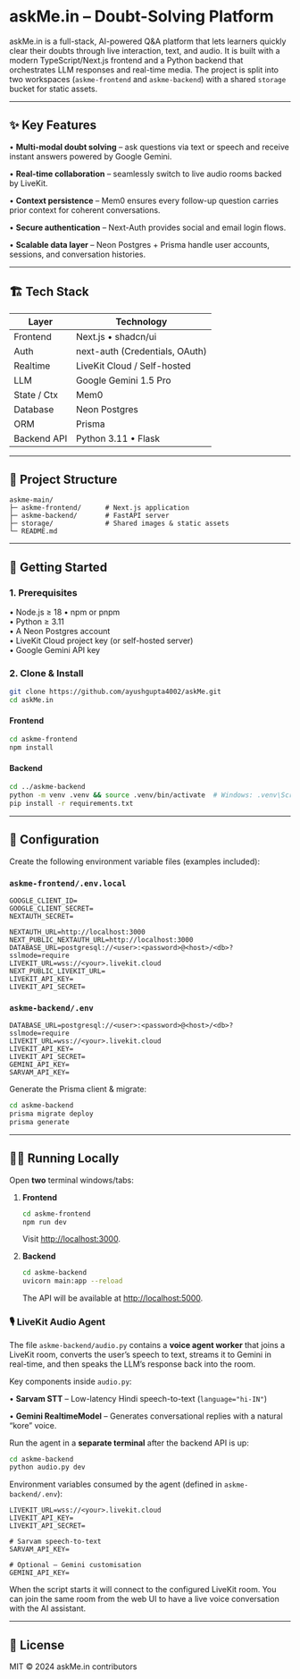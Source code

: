 # askMe.in – Doubt-Solving Platform

askMe.in is a full-stack, AI-powered Q&A platform that lets learners quickly clear their doubts through live interaction, text, and audio. It is built with a modern TypeScript/Next.js frontend and a Python backend that orchestrates LLM responses and real-time media. The project is split into two workspaces (`askme-frontend` and `askme-backend`) with a shared `storage` bucket for static assets.

---

## ✨ Key Features

• **Multi-modal doubt solving** – ask questions via text or speech and receive instant answers powered by Google Gemini.

• **Real-time collaboration** – seamlessly switch to live audio rooms backed by LiveKit.

• **Context persistence** – Mem0 ensures every follow-up question carries prior context for coherent conversations.

• **Secure authentication** – Next-Auth provides social and email login flows.

• **Scalable data layer** – Neon Postgres + Prisma handle user accounts, sessions, and conversation histories.

---

## 🏗️ Tech Stack

| Layer        | Technology                     |
| ------------ | -----------------------------  |
| Frontend     | Next.js  • shadcn/ui           |
| Auth         | next-auth (Credentials, OAuth) |
| Realtime     | LiveKit Cloud / Self-hosted    |
| LLM          | Google Gemini 1.5 Pro          |
| State / Ctx  | Mem0                           |
| Database     | Neon Postgres                  |
| ORM          | Prisma                         |
| Backend API  | Python 3.11 • Flask            |

---

## 📂 Project Structure

```text
askme-main/
├─ askme-frontend/      # Next.js application
├─ askme-backend/       # FastAPI server
├─ storage/             # Shared images & static assets
└─ README.md
```

---

## 🚀 Getting Started

### 1. Prerequisites

• Node.js ≥ 18  •  npm or pnpm  
• Python ≥ 3.11  
• A Neon Postgres account  
• LiveKit Cloud project key (or self-hosted server)  
• Google Gemini API key  

### 2. Clone & Install

```bash
git clone https://github.com/ayushgupta4002/askMe.git
cd askMe.in
```

#### Frontend
```bash
cd askme-frontend
npm install
```

#### Backend
```bash
cd ../askme-backend
python -m venv .venv && source .venv/bin/activate  # Windows: .venv\Scripts\activate
pip install -r requirements.txt
```

---

## 🔧 Configuration

Create the following environment variable files (examples included):

### `askme-frontend/.env.local`
```env
GOOGLE_CLIENT_ID=
GOOGLE_CLIENT_SECRET=
NEXTAUTH_SECRET=

NEXTAUTH_URL=http://localhost:3000
NEXT_PUBLIC_NEXTAUTH_URL=http://localhost:3000
DATABASE_URL=postgresql://<user>:<password>@<host>/<db>?sslmode=require
LIVEKIT_URL=wss://<your>.livekit.cloud
NEXT_PUBLIC_LIVEKIT_URL=
LIVEKIT_API_KEY=
LIVEKIT_API_SECRET=

```

### `askme-backend/.env`
```env
DATABASE_URL=postgresql://<user>:<password>@<host>/<db>?sslmode=require
LIVEKIT_URL=wss://<your>.livekit.cloud
LIVEKIT_API_KEY=
LIVEKIT_API_SECRET=
GEMINI_API_KEY=
SARVAM_API_KEY=
```

Generate the Prisma client & migrate:
```bash
cd askme-backend
prisma migrate deploy
prisma generate
```

---

## 🏃‍♂️ Running Locally

Open **two** terminal windows/tabs:

1. **Frontend**  
   ```bash
   cd askme-frontend
   npm run dev
   ```
   Visit <http://localhost:3000>.

2. **Backend**  
   ```bash
   cd askme-backend
   uvicorn main:app --reload
   ```
   The API will be available at <http://localhost:5000>.

### 🎙️ LiveKit Audio Agent

The file `askme-backend/audio.py` contains a **voice agent worker** that joins a LiveKit room, converts the user’s speech to text, streams it to Gemini in real-time, and then speaks the LLM’s response back into the room.

Key components inside `audio.py`:

• **Sarvam STT** – Low-latency Hindi speech-to-text (`language="hi-IN"`)

• **Gemini RealtimeModel** – Generates conversational replies with a natural “kore” voice.

Run the agent in a **separate terminal** after the backend API is up:

```bash
cd askme-backend
python audio.py dev 
```

Environment variables consumed by the agent (defined in `askme-backend/.env`):

```env
LIVEKIT_URL=wss://<your>.livekit.cloud
LIVEKIT_API_KEY=
LIVEKIT_API_SECRET=

# Sarvam speech-to-text
SARVAM_API_KEY=

# Optional – Gemini customisation
GEMINI_API_KEY=
```

When the script starts it will connect to the configured LiveKit room. You can join the same room from the web UI to have a live voice conversation with the AI assistant.

---

## 📄 License

MIT © 2024 askMe.in contributors
